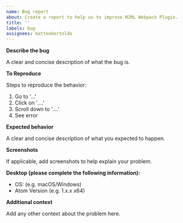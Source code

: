 ```yaml
---
name: Bug report
about: Create a report to help us to improve MJML Webpack Plugin.
title: ''
labels: bug
assignees: matteobertoldo
---
```


**Describe the bug**

A clear and concise description of what the bug is.

**To Reproduce**

Steps to reproduce the behavior:

1.  Go to '...'
2.  Click on '....'
3.  Scroll down to '....'
4.  See error

**Expected behavior**

A clear and concise description of what you expected to happen.

**Screenshots**

If applicable, add screenshots to help explain your problem.

**Desktop (please complete the following information):**

- OS: (e.g. macOS/Windows)
- Atom Version (e.g. 1.x.x x64)

**Additional context**

Add any other context about the problem here.

